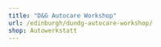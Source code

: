 ```yaml
---
title: "D&G Autocare Workshop"
url: /edinburgh/dundg-autocare-workshop/
shop: Autowerkstatt
---
```

